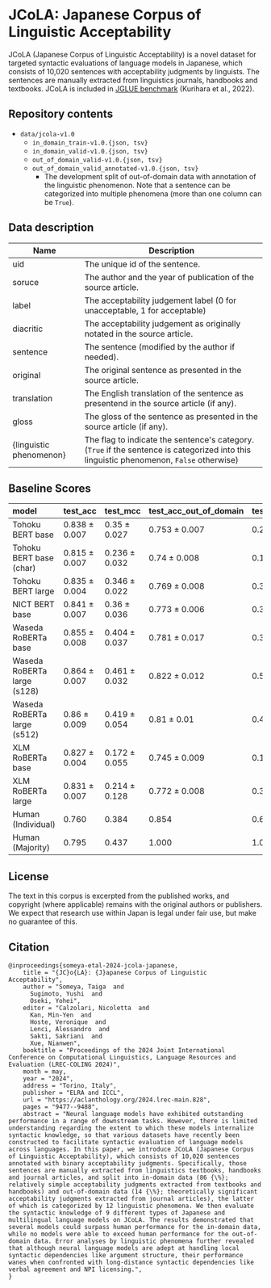 # JCoLA: Japanese Corpus of Linguistic Acceptability

JCoLA (Japanese Corpus of Linguistic Acceptability) is a novel dataset for targeted syntactic evaluations of language models in Japanese, which consists of 10,020 sentences with acceptability judgments by linguists. The sentences are manually extracted from linguistics journals, handbooks and textbooks. JCoLA is included in [JGLUE benchmark](https://github.com/yahoojapan/JGLUE) (Kurihara et al., 2022).

## Repository contents

- `data/jcola-v1.0`
  - `in_domain_train-v1.0.{json, tsv}`
  - `in_domain_valid-v1.0.{json, tsv}`
  - `out_of_domain_valid-v1.0.{json, tsv}`
  - `out_of_domain_valid_annotated-v1.0.{json, tsv}`
    - The development split of out-of-domain data with annotation of the linguistic phenomenon. Note that a sentence can be categorized into multiple phenomena (more than one column can be `True`).

## Data description

| Name                    | Description                                                                                                                              |
| ----------------------- | ---------------------------------------------------------------------------------------------------------------------------------------- |
| uid                     | The unique id of the sentence.                                                                                                           |
| soruce                  | The author and the year of publication of the source article.                                                                            |
| label                   | The acceptability judgement label (0 for unacceptable, 1 for acceptable)                                                                 |
| diacritic               | The acceptability judgement as originally notated in the source article.                                                                 |
| sentence                | The sentence (modified by the author if needed).                                                                                         |
| original                | The original sentence as presented in the source article.                                                                                |
| translation             | The English translation of the sentence as presentend in the source article (if any).                                                    |
| gloss                   | The gloss of the sentence as presented in the source article (if any).                                                                   |
| {linguistic phenomenon} | The flag to indicate the sentence's category. (`True` if the sentence is categorized into this linguistic phenomenon, `False` otherwise) |

## Baseline Scores

| model                       | test_acc      | test_mcc      | test_acc_out_of_domain | test_mcc_out_of_domain |
| :-------------------------- | :------------ | :------------ | :--------------------- | :--------------------- |
| Tohoku BERT base            | 0.838 ± 0.007 | 0.35 ± 0.027  | 0.753 ± 0.007          | 0.247 ± 0.028          |
| Tohoku BERT base (char)     | 0.815 ± 0.007 | 0.236 ± 0.032 | 0.74 ± 0.008           | 0.164 ± 0.057          |
| Tohoku BERT large           | 0.835 ± 0.004 | 0.346 ± 0.022 | 0.769 ± 0.008          | 0.309 ± 0.033          |
| NICT BERT base              | 0.841 ± 0.007 | 0.36 ± 0.036  | 0.773 ± 0.006          | 0.329 ± 0.023          |
| Waseda RoBERTa base         | 0.855 ± 0.008 | 0.404 ± 0.037 | 0.781 ± 0.017          | 0.355 ± 0.069          |
| Waseda RoBERTa large (s128) | 0.864 ± 0.007 | 0.461 ± 0.032 | 0.822 ± 0.012          | 0.507 ± 0.038          |
| Waseda RoBERTa large (s512) | 0.86 ± 0.009  | 0.419 ± 0.054 | 0.81 ± 0.01            | 0.465 ± 0.032          |
| XLM RoBERTa base            | 0.827 ± 0.004 | 0.172 ± 0.055 | 0.745 ± 0.009          | 0.176 ± 0.063          |
| XLM RoBERTa large           | 0.831 ± 0.007 | 0.214 ± 0.128 | 0.772 ± 0.008          | 0.32 ± 0.033           |
| Human (Individual)          | 0.760         | 0.384         | 0.854                  | 0.653                  |
| Human (Majority)            | 0.795         | 0.437         | 1.000                  | 1.000                  |

## License

The text in this corpus is excerpted from the published works, and copyright (where applicable) remains with the original authors or publishers. We expect that research use within Japan is legal under fair use, but make no guarantee of this.

## Citation
```
@inproceedings{someya-etal-2024-jcola-japanese,
    title = "{JC}o{LA}: {J}apanese Corpus of Linguistic Acceptability",
    author = "Someya, Taiga  and
      Sugimoto, Yushi  and
      Oseki, Yohei",
    editor = "Calzolari, Nicoletta  and
      Kan, Min-Yen  and
      Hoste, Veronique  and
      Lenci, Alessandro  and
      Sakti, Sakriani  and
      Xue, Nianwen",
    booktitle = "Proceedings of the 2024 Joint International Conference on Computational Linguistics, Language Resources and Evaluation (LREC-COLING 2024)",
    month = may,
    year = "2024",
    address = "Torino, Italy",
    publisher = "ELRA and ICCL",
    url = "https://aclanthology.org/2024.lrec-main.828",
    pages = "9477--9488",
    abstract = "Neural language models have exhibited outstanding performance in a range of downstream tasks. However, there is limited understanding regarding the extent to which these models internalize syntactic knowledge, so that various datasets have recently been constructed to facilitate syntactic evaluation of language models across languages. In this paper, we introduce JCoLA (Japanese Corpus of Linguistic Acceptability), which consists of 10,020 sentences annotated with binary acceptability judgments. Specifically, those sentences are manually extracted from linguistics textbooks, handbooks and journal articles, and split into in-domain data (86 {\%}; relatively simple acceptability judgments extracted from textbooks and handbooks) and out-of-domain data (14 {\%}; theoretically significant acceptability judgments extracted from journal articles), the latter of which is categorized by 12 linguistic phenomena. We then evaluate the syntactic knowledge of 9 different types of Japanese and multilingual language models on JCoLA. The results demonstrated that several models could surpass human performance for the in-domain data, while no models were able to exceed human performance for the out-of-domain data. Error analyses by linguistic phenomena further revealed that although neural language models are adept at handling local syntactic dependencies like argument structure, their performance wanes when confronted with long-distance syntactic dependencies like verbal agreement and NPI licensing.",
}
```
